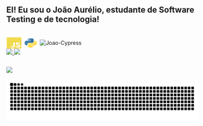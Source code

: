 ## EI! Eu sou o João Aurélio, estudante de Software Testing e de tecnologia!

<div style="display: inline_block"><br>
<img align="center" alt="Rafa-Js" height="30" width="40" src="https://raw.githubusercontent.com/devicons/devicon/master/icons/javascript/javascript-plain.svg">
<img align="center" alt="Rafa-Python" height="30" width="40" src="https://raw.githubusercontent.com/devicons/devicon/master/icons/python/python-original.svg">
<img align="center" alt="Joao-Cypress" height="70" width="80" src="https://cdn.jsdelivr.net/gh/devicons/devicon@latest/icons/cypressio/cypressio-original-wordmark.svg">
</div>

<div>
<a href="https://github.com/joao-paranhos">
<img height="180em" src="https://github-readme-stats.vercel.app/api?username=joao-paranhos&show_icons=true&theme=dracula&include_all_commits=true&count_private=true"/>
<img height="180em" src="https://github-readme-stats.vercel.app/api/top-langs/?username=joao-paranhos&layout=compact&langs_count-16&theme=dracula"/>
</div>
  
  ##
 
<div> 
  
<a href="https://www.linkedin.com/in/jo%C3%A3o-aur%C3%A9lio-950ab8203/" target="_blank"><img src="https://img.shields.io/badge/-LinkedIn-%230077B5?style=for-the-badge&logo=linkedin&logoColor=white" target="_blank"></a> 

  
</div>

![snake gif](https://github.com/joao-paranhos/joao-paranhos/blob/output/github-contribution-grid-snake.svg)
